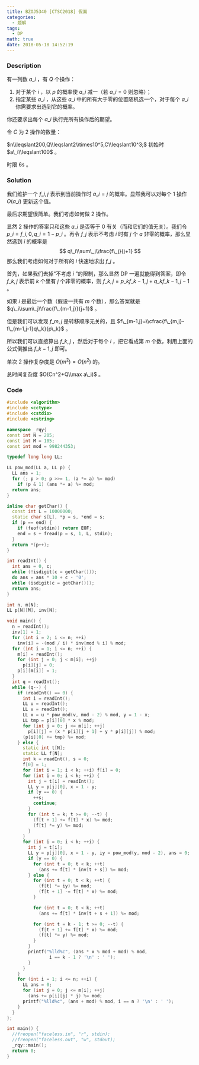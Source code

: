 ```yaml
---
title: BZOJ5340 [CTSC2018] 假面
categories:
  - 题解
tags:
  - DP
math: true
date: 2018-05-18 14:52:19
---
```


### Description

有一列数 $a\_i$ ，有 $Q$ 个操作：

1. 对于某个 $i$ ，以 $p$ 的概率使 $a\_i$ 减一（若 $a\_i=0$ 则忽略）；
2. 指定某些 $a\_i$ ，从这些 $a\_i$ 中的所有大于零的位置随机选一个，对于每个 $a\_i$ 你需要求出选到它的概率。

你还要求出每个 $a\_i$ 执行完所有操作后的期望。

令 $C$ 为 2 操作的数量：

$n\\leqslant200,Q\\leqslant2\\times10^5,C\\leqslant10^3;$ 初始时 $a\_i\\leqslant100$ 。

时限 6s 。

<!--more-->

### Solution

我们维护一个 $f\_{i,j}$ 表示到当前操作时 $a\_i=j$ 的概率。显然我可以对每个 1 操作 $O(a\_i)$ 更新这个值。

最后求期望很简单。我们考虑如何做 2 操作。

显然 2 操作的答案只和这些 $a\_i$ 是否等于 $0$ 有关（而和它们的值无关）。我们令 $p\_i=f\_{i,0},q\_i=1-p\_i$ 。再令 $f\_j$ 表示不考虑 $i$ 时有 $j$ 个 $a$ 非零的概率，那么显然选到 $i$ 的概率是
$$
q\_i\\sum\_j\\frac{f\_j}{j+1}
$$
那么我们考虑如何对于所有的 $i$ 快速地求出 $f\_j$ 。

首先，如果我们去掉“不考虑 $i$ ”的限制，那么显然 DP 一遍就能得到答案，即令 $f\_{k,j}$ 表示前 $k$ 个里有 $j$ 个非零的概率，则 $f\_{k,j}=p\_kf\_{k-1,j}+q\_kf\_{k-1,j-1}$ 。

如果 $i$ 是最后一个数（假设一共有 $m$ 个数），那么答案就是 $q\_i\\sum\_j\\frac{f\_{m-1,j}}{j+1}$ 。

但是我们可以发现 $f\_{m,j}$ 是转移顺序无关的，且 $f\_{m-1,j}=\\cfrac{f\_{m,j}-f\_{m-1,j-1}q\_k}{p\_k}$ 。

所以我们可以直接算出 $f\_{k,j}$ ，然后对于每个 $i$ ，把它看成第 $m$ 个数，利用上面的公式倒推出 $f\_{k-1,j}$ 即可。

单次 2 操作复杂度是 $O(m^2)=O(n^2)$ 的。

总时间复杂度 $O(Cn^2+Q\\max a\_i)$ 。

### Code

```cpp
#include <algorithm>
#include <cctype>
#include <cstdio>
#include <cstring>

namespace _rqy{
const int N = 205;
const int M = 105;
const int mod = 998244353;

typedef long long LL;

LL pow_mod(LL a, LL p) {
  LL ans = 1;
  for (; p > 0; p >>= 1, (a *= a) %= mod)
    if (p & 1) (ans *= a) %= mod;
  return ans;
}

inline char getChar() {
  const int L = 10000000;
  static char s[L], *p = s, *end = s;
  if (p == end) {
    if (feof(stdin)) return EOF;
    end = s + fread(p = s, 1, L, stdin);
  }
  return *(p++);
}

int readInt() {
  int ans = 0, c;
  while (!isdigit(c = getChar()));
  do ans = ans * 10 + c - '0';
  while (isdigit(c = getChar()));
  return ans;
}

int n, m[N];
LL p[N][M], inv[N];

void main() {
  n = readInt();
  inv[1] = 1;
  for (int i = 2; i <= n; ++i)
    inv[i] = -(mod / i) * inv[mod % i] % mod;
  for (int i = 1; i <= n; ++i) {
    m[i] = readInt();
    for (int j = 0; j < m[i]; ++j)
      p[i][j] = 0;
    p[i][m[i]] = 1;
  }
  int q = readInt();
  while (q--) {
    if (readInt() == 0) {
      int i = readInt();
      LL u = readInt();
      LL v = readInt();
      LL x = u * pow_mod(v, mod - 2) % mod, y = 1 - x;
      LL tmp = p[i][0] * x % mod;
      for (int j = 0; j <= m[i]; ++j)
        p[i][j] = (x * p[i][j + 1] + y * p[i][j]) % mod;
      (p[i][0] += tmp) %= mod;
    } else {
      static int t[N];
      static LL f[N];
      int k = readInt(), s = 0;
      f[0] = 1;
      for (int i = 1; i < k; ++i) f[i] = 0;
      for (int i = 0; i < k; ++i) {
        int j = t[i] = readInt();
        LL y = p[j][0], x = 1 - y;
        if (y == 0) {
          ++s;
          continue;
        }
        for (int t = k; t >= 0; --t) {
          (f[t + 1] += f[t] * x) %= mod;
          (f[t] *= y) %= mod;
        }
      }
      for (int i = 0; i < k; ++i) {
        int j = t[i];
        LL y = p[j][0], x = 1 - y, iy = pow_mod(y, mod - 2), ans = 0;
        if (y == 0) {
          for (int t = 0; t < k; ++t)
            (ans += f[t] * inv[t + s]) %= mod;
        } else {
          for (int t = 0; t < k; ++t) {
            (f[t] *= iy) %= mod;
            (f[t + 1] -= f[t] * x) %= mod;
          }

          for (int t = 0; t < k; ++t)
            (ans += f[t] * inv[t + s + 1]) %= mod;

          for (int t = k - 1; t >= 0; --t) {
            (f[t + 1] += f[t] * x) %= mod;
            (f[t] *= y) %= mod;
          }
        }
        printf("%lld%c", (ans * x % mod + mod) % mod,
                i == k - 1 ? '\n' : ' ');
        }
      }
    }
    for (int i = 1; i <= n; ++i) {
      LL ans = 0;
      for (int j = 0; j <= m[i]; ++j)
        (ans += p[i][j] * j) %= mod;
      printf("%lld%c", (ans + mod) % mod, i == n ? '\n' : ' ');
    }
  }
};

int main() {
  //freopen("faceless.in", "r", stdin);
  //freopen("faceless.out", "w", stdout);
  _rqy::main();
  return 0;
}

```
